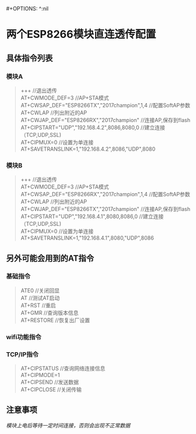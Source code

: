 #+OPTIONS: ^:nil
# 两个ESP8266模块直连透传配置
## 具体指令列表
### 模块A

> +++            //退出透传  
AT+CWMODE_DEF=3 //AP+STA模式  
AT+CWSAP_DEF="ESP8266TX","2017champion",1,4  //配置SoftAP参数       
AT+CWLAP        //列出附近的AP       
AT+CWJAP_DEF="ESP8266RX","2017champion"     //连接AP,保存到flash     
AT+CIPSTART="UDP","192.168.4.2",8086,8080,0  //建立连接（TCP,UDP,SSL)        
AT+CIPMUX=0                                  //设置为单连接       
AT+SAVETRANSLINK=1,"192.168.4.2",8086,"UDP",8080    


### 模块B
>+++             //退出透传     
AT+CWMODE_DEF=3 //AP+STA模式      
AT+CWSAP_DEF="ESP8266RX","2017champion",1,4  //配置SoftAP参数       
AT+CWLAP        //列出附近的AP       
AT+CWJAP_DEF="ESP8266TX","2017champion"     //连接AP,保存到flash     
AT+CIPSTART="UDP","192.168.4.1",8080,8086,0  //建立连接（TCP,UDP,SSL)        
AT+CIPMUX=0                                  //设置为单连接       
AT+SAVETRANSLINK=1,"192.168.4.1",8080,"UDP",8086        


## 另外可能会用到的AT指令
### 基础指令
>ATE0         //关闭回显        
AT           //测试AT启动       
AT+RST       //重启       
AT+GMR       //查询版本信息       
AT+RESTORE   //恢复出厂设置       

### wifi功能指令
### TCP/IP指令
>AT+CIPSTATUS //查询网络连接信息        
AT+CIPMODE=1        
AT+CIPSEND   //发送数据     
AT+CIPCLOSE  //关闭传输     

## 注意事项
*模块上电后等待一定时间连接，否则会出现不正常数据*      

